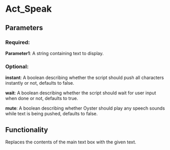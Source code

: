 # Act_Speak

## Parameters

### Required:

**Parameter1**: A string containing text to display.

### Optional:

**instant**: A boolean describing whether the script should push all characters instantly or not, defaults to false.

**wait**: A boolean describing whether the script should wait for user input when done or not, defaults to true.

**mute**: A boolean describing whether Oyster should play any speech sounds while text is being pushed, defaults to false.

## Functionality

Replaces the contents of the main text box with the given text.